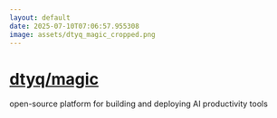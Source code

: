 ```yaml
---
layout: default
date: 2025-07-10T07:06:57.955308
image: assets/dtyq_magic_cropped.png
---
```


# [dtyq/magic](https://github.com/dtyq/magic)

open-source platform for building and deploying AI productivity tools
